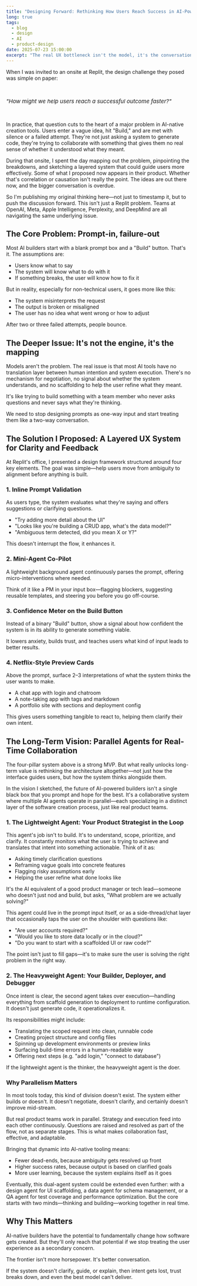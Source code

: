 ```yaml
---
title: "Designing Forward: Rethinking How Users Reach Success in AI-Powered Builders"
long: true
tags:
  - blog
  - design
  - AI
  - product-design
date: 2025-07-23 15:00:00
excerpt: "The real UX bottleneck isn't the model, it's the conversation."
---
```


When I was invited to an onsite at Replit, the design challenge they posed was simple on paper:

<br>

<span style="font-style: italic; font-size: 15px;">"How might we help users reach a successful outcome faster?"</span>

<br>

In practice, that question cuts to the heart of a major problem in AI-native creation tools. Users enter a vague idea, hit "Build," and are met with silence or a failed attempt. They're not just asking a system to generate code, they're trying to collaborate with something that gives them no real sense of whether it understood what they meant.

During that onsite, I spent the day mapping out the problem, pinpointing the breakdowns, and sketching a layered system that could guide users more effectively. Some of what I proposed now appears in their product. Whether that's correlation or causation isn't really the point. The ideas are out there now, and the bigger conversation is overdue.

So I'm publishing my original thinking here—not just to timestamp it, but to push the discussion forward. This isn't just a Replit problem. Teams at OpenAI, Meta, Apple Intelligence, Perplexity, and DeepMind are all navigating the same underlying issue.

## The Core Problem: Prompt-in, failure-out

Most AI builders start with a blank prompt box and a "Build" button. That's it. The assumptions are:

- Users know what to say
- The system will know what to do with it
- If something breaks, the user will know how to fix it

But in reality, especially for non-technical users, it goes more like this:

- The system misinterprets the request
- The output is broken or misaligned
- The user has no idea what went wrong or how to adjust

After two or three failed attempts, people bounce.

## The Deeper Issue: It's not the engine, it's the mapping

Models aren't the problem. The real issue is that most AI tools have no translation layer between human intention and system execution. There's no mechanism for negotiation, no signal about whether the system understands, and no scaffolding to help the user refine what they meant.

It's like trying to build something with a team member who never asks questions and never says what they're thinking.

We need to stop designing prompts as one-way input and start treating them like a two-way conversation.

## The Solution I Proposed: A Layered UX System for Clarity and Feedback

At Replit's office, I presented a design framework structured around four key elements. The goal was simple—help users move from ambiguity to alignment before anything is built.

### 1. Inline Prompt Validation

As users type, the system evaluates what they're saying and offers suggestions or clarifying questions.

- "Try adding more detail about the UI"
- "Looks like you're building a CRUD app, what's the data model?"
- "Ambiguous term detected, did you mean X or Y?"

This doesn't interrupt the flow, it enhances it.

### 2. Mini-Agent Co-Pilot

A lightweight background agent continuously parses the prompt, offering micro-interventions where needed.

Think of it like a PM in your input box—flagging blockers, suggesting reusable templates, and steering you before you go off-course.

### 3. Confidence Meter on the Build Button

Instead of a binary "Build" button, show a signal about how confident the system is in its ability to generate something viable.

It lowers anxiety, builds trust, and teaches users what kind of input leads to better results.

### 4. Netflix-Style Preview Cards

Above the prompt, surface 2–3 interpretations of what the system thinks the user wants to make.

- A chat app with login and chatroom
- A note-taking app with tags and markdown
- A portfolio site with sections and deployment config

This gives users something tangible to react to, helping them clarify their own intent.

## The Long-Term Vision: Parallel Agents for Real-Time Collaboration

The four-pillar system above is a strong MVP. But what really unlocks long-term value is rethinking the architecture altogether—not just how the interface guides users, but how the system thinks alongside them.

In the vision I sketched, the future of AI-powered builders isn't a single black box that you prompt and hope for the best. It's a collaborative system where multiple AI agents operate in parallel—each specializing in a distinct layer of the software creation process, just like real product teams.

### 1. The Lightweight Agent: Your Product Strategist in the Loop

This agent's job isn't to build. It's to understand, scope, prioritize, and clarify.
It constantly monitors what the user is trying to achieve and translates that intent into something actionable. Think of it as:

- Asking timely clarification questions
- Reframing vague goals into concrete features
- Flagging risky assumptions early
- Helping the user refine what done looks like

It's the AI equivalent of a good product manager or tech lead—someone who doesn't just nod and build, but asks, "What problem are we actually solving?"

This agent could live in the prompt input itself, or as a side-thread/chat layer that occasionally taps the user on the shoulder with questions like:

- "Are user accounts required?"
- "Would you like to store data locally or in the cloud?"
- "Do you want to start with a scaffolded UI or raw code?"

The point isn't just to fill gaps—it's to make sure the user is solving the right problem in the right way.

### 2. The Heavyweight Agent: Your Builder, Deployer, and Debugger

Once intent is clear, the second agent takes over execution—handling everything from scaffold generation to deployment to runtime configuration. It doesn't just generate code, it operationalizes it.

Its responsibilities might include:

- Translating the scoped request into clean, runnable code
- Creating project structure and config files
- Spinning up development environments or preview links
- Surfacing build-time errors in a human-readable way
- Offering next steps (e.g. "add login," "connect to database")

If the lightweight agent is the thinker, the heavyweight agent is the doer.

### Why Parallelism Matters

In most tools today, this kind of division doesn't exist. The system either builds or doesn't. It doesn't negotiate, doesn't clarify, and certainly doesn't improve mid-stream.

But real product teams work in parallel. Strategy and execution feed into each other continuously. Questions are raised and resolved as part of the flow, not as separate stages. This is what makes collaboration fast, effective, and adaptable.

Bringing that dynamic into AI-native tooling means:

- Fewer dead-ends, because ambiguity gets resolved up front
- Higher success rates, because output is based on clarified goals
- More user learning, because the system explains itself as it goes

Eventually, this dual-agent system could be extended even further: with a design agent for UI scaffolding, a data agent for schema management, or a QA agent for test coverage and performance optimization. But the core starts with two minds—thinking and building—working together in real time.

## Why This Matters

AI-native builders have the potential to fundamentally change how software gets created. But they'll only reach that potential if we stop treating the user experience as a secondary concern.

The frontier isn't more horsepower. It's better conversation.

If the system doesn't clarify, guide, or explain, then intent gets lost, trust breaks down, and even the best model can't deliver.